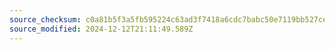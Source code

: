 ```yaml
---
source_checksum: c0a81b5f3a5fb595224c63ad3f7418a6cdc7babc50e7119bb527ce5a300c60d3
source_modified: 2024-12-12T21:11:49.589Z
---
```


